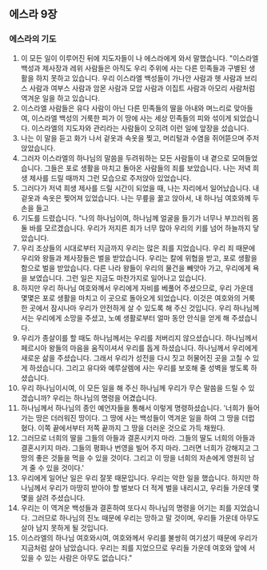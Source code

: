 ## 에스라 9장

### 에스라의 기도
1. 이 모든 일이 이루어진 뒤에 지도자들이 나 에스라에게 와서 말했습니다. "이스라엘 백성과 제사장과 레위 사람들은 아직도 우리 주위에 사는 다른 민족들과 구별된 생활을 하지 못하고 있습니다. 우리 이스라엘 백성들이 가나안 사람과 헷 사람과 브리스 사람과 여부스 사람과 암몬 사람과 모압 사람과 이집트 사람과 아모리 사람처럼 역겨운 일을 하고 있습니다.
2. 이스라엘 사람들은 유다 사람이 아닌 다른 민족들의 딸을 아내와 며느리로 맞아들여, 이스라엘 백성의 거룩한 피가 이 땅에 사는 세상 민족들의 피와 섞이게 되었습니다. 이스라엘의 지도자와 관리라는 사람들이 오히려 이런 일에 앞장을 섰습니다.
3. 나는 이 말을 듣고 화가 나서 겉옷과 속옷을 찢고, 머리털과 수염을 쥐어뜯으며 주저앉았습니다.
4. 그러자 이스라엘의 하나님의 말씀을 두려워하는 모든 사람들이 내 곁으로 모여들었습니다. 그들은 포로 생활을 마치고 돌아온 사람들의 죄를 보았습니다. 나는 저녁 희생 제사를 드릴 때까지 그런 모습으로 주저앉아 있었습니다.
5. 그러다가 저녁 희생 제사를 드릴 시간이 되었을 때, 나는 자리에서 일어났습니다. 내 겉옷과 속옷은 찢어져 있었습니다. 나는 무릎을 꿇고 앉아서, 내 하나님 여호와께 두 손을 들고
6. 기도를 드렸습니다. "나의 하나님이여, 하나님께 얼굴을 들기가 너무나 부끄러워 몸둘 바를 모르겠습니다. 우리가 저지른 죄가 너무 많아 우리의 키를 넘어 하늘까지 닿았습니다.
7. 우리 조상들의 시대로부터 지금까지 우리는 많은 죄를 지었습니다. 우리 죄 때문에 우리와 왕들과 제사장들은 벌을 받았습니다. 우리는 칼에 위협을 받고, 포로 생활을 함으로 벌을 받았습니다. 다른 나라 왕들이 우리의 물건을 빼앗아 가고, 우리에게 욕을 보였습니다. 그런 일은 지금도 마찬가지로 일어나고 있습니다.
8. 하지만 우리 하나님 여호와께서 우리에게 자비를 베풀어 주셨으므로, 우리 가운데 몇몇은 포로 생활을 마치고 이 곳으로 돌아오게 되었습니다. 이것은 여호와의 거룩한 곳에서 잠시나마 우리가 안전하게 살 수 있도록 해 주신 것입니다. 우리 하나님께서는 우리에게 소망을 주셨고, 노예 생활로부터 얼마 동안 안식을 얻게 해 주셨습니다.
9. 우리가 종살이를 할 때도 하나님께서는 우리를 저버리지 않으셨습니다. 하나님께서 페르시아 왕들의 마음을 움직이셔서 우리를 돕게 하셨습니다. 하나님께서 우리에게 새로운 삶을 주셨습니다. 그래서 우리가 성전을 다시 짓고 허물어진 곳을 고칠 수 있게 하셨습니다. 그리고 유다와 예루살렘에 사는 우리를 보호해 줄 성벽을 쌓도록 하셨습니다.
10. 우리 하나님이시여, 이 모든 일을 해 주신 하나님께 우리가 무슨 말씀을 드릴 수 있겠습니까? 우리는 하나님의 명령을 어겼습니다.
11. 하나님께서 하나님의 종인 예언자들을 통해서 이렇게 명령하셨습니다. '너희가 들어가는 땅은 더러워진 땅이다. 그 땅에 사는 백성들이 역겨운 일을 하여 그 땅을 더럽혔다. 이쪽 끝에서부터 저쪽 끝까지 그 땅을 더러운 것으로 가득 채웠다.
12. 그러므로 너희의 딸을 그들의 아들과 결혼시키지 마라. 그들의 딸도 너희의 아들과 결혼시키지 마라. 그들의 평화나 번영을 빌어 주지 마라. 그러면 너희가 강해지고 그 땅의 좋은 것들을 먹을 수 있을 것이다. 그리고 이 땅을 너희의 자손에게 영원히 남겨 줄 수 있을 것이다.'
13. 우리에게 일어난 일은 우리 잘못 때문입니다. 우리는 악한 일을 했습니다. 하지만 하나님께서 우리가 마땅히 받아야 할 벌보다 더 적게 벌을 내리시고, 우리들 가운데 몇몇을 살려 주셨습니다.
14. 우리는 이 역겨운 백성들과 결혼하여 또다시 하나님의 명령을 어기는 죄를 지었습니다. 그러므로 하나님의 진노 때문에 우리는 망하고 말 것이며, 우리들 가운데 아무도 살아 남지 못하게 될 것입니다.
15. 이스라엘의 하나님 여호와시여, 여호와께서 우리를 불쌍히 여기셨기 때문에 우리가 지금처럼 살아 남았습니다. 우리는 죄를 지었으므로 우리들 가운데 여호와 앞에 서 있을 수 있는 사람은 아무도 없습니다."